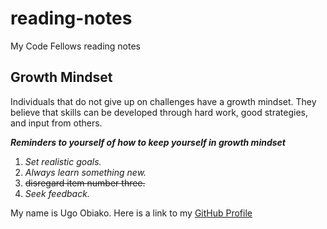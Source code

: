 # reading-notes
My Code Fellows reading notes

## Growth Mindset
Individuals that do not give up on challenges have a growth mindset. They believe that skills can be developed through hard work, good strategies, and input from others.

***Reminders to yourself of how to keep yourself in growth mindset***
1. _Set realistic goals._
2. _Always learn something new._
3. ~~disregard item number three.~~
4. _Seek feedback._


My name is Ugo Obiako.
Here is a link to my [GitHub Profile](https://github.com/Ugo-Obiako)
   

